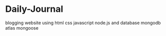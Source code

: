 # Daily-Journal
blogging website using html css javascript node.js and database mongodb atlas mongoose
